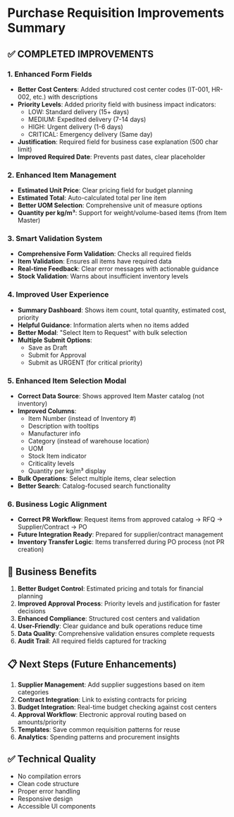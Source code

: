 # Purchase Requisition Improvements Summary

## ✅ **COMPLETED IMPROVEMENTS**

### 1. **Enhanced Form Fields**
- **Better Cost Centers**: Added structured cost center codes (IT-001, HR-002, etc.) with descriptions
- **Priority Levels**: Added priority field with business impact indicators:
  - LOW: Standard delivery (15+ days)
  - MEDIUM: Expedited delivery (7-14 days) 
  - HIGH: Urgent delivery (1-6 days)
  - CRITICAL: Emergency delivery (Same day)
- **Justification**: Required field for business case explanation (500 char limit)
- **Improved Required Date**: Prevents past dates, clear placeholder

### 2. **Enhanced Item Management**
- **Estimated Unit Price**: Clear pricing field for budget planning
- **Estimated Total**: Auto-calculated total per line item
- **Better UOM Selection**: Comprehensive unit of measure options
- **Quantity per kg/m³**: Support for weight/volume-based items (from Item Master)

### 3. **Smart Validation System**
- **Comprehensive Form Validation**: Checks all required fields
- **Item Validation**: Ensures all items have required data
- **Real-time Feedback**: Clear error messages with actionable guidance
- **Stock Validation**: Warns about insufficient inventory levels

### 4. **Improved User Experience**
- **Summary Dashboard**: Shows item count, total quantity, estimated cost, priority
- **Helpful Guidance**: Information alerts when no items added
- **Better Modal**: "Select Item to Request" with bulk selection
- **Multiple Submit Options**:
  - Save as Draft
  - Submit for Approval  
  - Submit as URGENT (for critical priority)

### 5. **Enhanced Item Selection Modal**
- **Correct Data Source**: Shows approved Item Master catalog (not inventory)
- **Improved Columns**:
  - Item Number (instead of Inventory #)
  - Description with tooltips
  - Manufacturer info
  - Category (instead of warehouse location)
  - UOM
  - Stock Item indicator
  - Criticality levels
  - Quantity per kg/m³ display
- **Bulk Operations**: Select multiple items, clear selection
- **Better Search**: Catalog-focused search functionality

### 6. **Business Logic Alignment**
- **Correct PR Workflow**: Request items from approved catalog → RFQ → Supplier/Contract → PO
- **Future Integration Ready**: Prepared for supplier/contract management
- **Inventory Transfer Logic**: Items transferred during PO process (not PR creation)

## 🎯 **Business Benefits**

1. **Better Budget Control**: Estimated pricing and totals for financial planning
2. **Improved Approval Process**: Priority levels and justification for faster decisions
3. **Enhanced Compliance**: Structured cost centers and validation
4. **User-Friendly**: Clear guidance and bulk operations reduce time
5. **Data Quality**: Comprehensive validation ensures complete requests
6. **Audit Trail**: All required fields captured for tracking

## 📋 **Next Steps (Future Enhancements)**

1. **Supplier Management**: Add supplier suggestions based on item categories
2. **Contract Integration**: Link to existing contracts for pricing
3. **Budget Integration**: Real-time budget checking against cost centers
4. **Approval Workflow**: Electronic approval routing based on amounts/priority
5. **Templates**: Save common requisition patterns for reuse
6. **Analytics**: Spending patterns and procurement insights

## ✅ **Technical Quality**
- No compilation errors
- Clean code structure  
- Proper error handling
- Responsive design
- Accessible UI components
